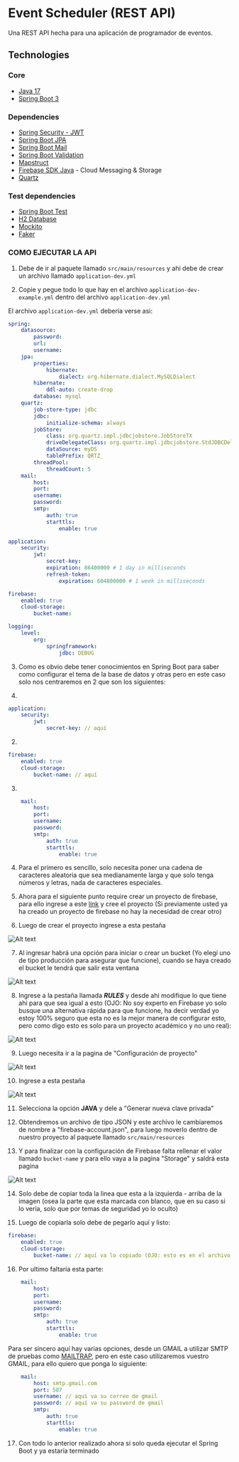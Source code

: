 # Event Scheduler (REST API)

Una REST API hecha para una aplicación de programador de eventos.

## Technologies

### Core

- [Java 17](https://www.oracle.com/pe/java/technologies/downloads/#java17)
- [Spring Boot 3](https://spring.io)

### Dependencies

- [Spring Security - JWT](https://spring.io/projects/spring-security)
- [Spring Boot JPA](https://spring.io/projects/spring-data-jpa)
- [Spring Boot Mail](https://www.baeldung.com/spring-email)
- [Spring Boot Validation](https://www.baeldung.com/spring-boot-bean-validation)
- [Mapstruct](https://mapstruct.org)
- [Firebase SDK Java](https://mvnrepository.com/artifact/com.google.firebase/firebase-admin) - Cloud Messaging & Storage
- [Quartz](https://www.quartz-scheduler.org/)

### Test dependencies

- [Spring Boot Test](https://www.baeldung.com/spring-boot-testing)
- [H2 Database](https://www.baeldung.com/spring-boot-h2-database)
- [Mockito](https://site.mockito.org)
- [Faker](https://github.com/DiUS/java-faker)

### COMO EJECUTAR LA API

1. Debe de ir al paquete llamado `src/main/resources` y ahi debe de crear un archivo llamado `application-dev.yml`

2. Copie y pegue todo lo que hay en el archivo `application-dev-example.yml` dentro del archivo `application-dev.yml`

El archivo `application-dev.yml` debería verse asi:

```yml
spring:
    datasource:
        password:
        url:
        username:
    jpa:
        properties:
            hibernate:
                dialect: org.hibernate.dialect.MySQLDialect
        hibernate:
            ddl-auto: create-drop
        database: mysql
    quartz:
        job-store-type: jdbc
        jdbc:
            initialize-schema: always
        jobStore:
            class: org.quartz.impl.jdbcjobstore.JobStoreTX
            driveDelegateClass: org.quartz.impl.jdbcjobstore.StdJDBCDelegate
            dataSource: myDS
            tablePrefix: QRTZ_
        threadPool:
            threadCount: 5
    mail:
        host:
        port:
        username:
        password:
        smtp:
            auth: true
            starttls:
                enable: true

application:
    security:
        jwt:
            secret-key:
            expiration: 86400000 # 1 day in milliseconds
            refresh-token:
                expiration: 604800000 # 1 week in milliseconds

firebase:
    enabled: true
    cloud-storage:
        bucket-name:

logging:
    level:
        org:
            springframework:
                jdbc: DEBUG
```

3. Como es obvio debe tener conocimientos en Spring Boot para saber como configurar el tema de la base de datos y otras pero en este caso solo nos centraremos en 2 que son los siguientes:

1.
```yml
application:
    security:
        jwt:
            secret-key: // aquí
```

2.
```yml
firebase:
    enabled: true
    cloud-storage:
        bucket-name: // aquí
```

3.
```yml
    mail:
        host:
        port:
        username:
        password:
        smtp:
            auth: true
            starttls:
                enable: true
```

4. Para el primero es sencillo, solo necesita poner una cadena de caracteres aleatoria que sea medianamente larga y que solo tenga números y letras, nada de caracteres especiales.

5. Ahora para el siguiente punto require crear un proyecto de firebase, para ello ingrese a este [link](https://firebase.google.com/?hl=es) y cree el proyecto (Si previamente usted ya ha creado un proyecto de firebase no hay la necesidad de crear otro)

6. Luego de crear el proyecto ingrese a esta pestaña

![Alt text](docs/firebase-cloud-storage.png)

7. Al ingresar habrá una opción para iniciar o crear un bucket (Yo elegí uno de tipo producción para asegurar que funcione), cuando se haya creado el bucket le tendrá que salir esta ventana

![Alt text](docs/firebase-storage-page.png)

8. Ingrese a la pestaña llamada **_RULES_** y desde ahi modifique lo que tiene ahi para que sea igual a esto (OJO: No soy experto en Firebase yo solo busque una alternativa rápida para que funcione, ha decir verdad yo estoy 100% seguro que esta no es la mejor manera de configurar esto, pero como digo esto es solo para un proyecto académico y no uno real):

![Alt text](docs/firebase-storage-rules-page.png)

9. Luego necesita ir a la pagina de "Configuración de proyecto"

![Alt text](docs/firebase-project-config-page.png)

10. Ingrese a esta pestaña

![Alt text](docs/firebase-cuentas-servicio.png)

11. Selecciona la opción __JAVA__ y dele a "Generar nueva clave privada"

12. Obtendremos un archivo de tipo JSON y este archivo le cambiaremos de nombre a "firebase-account.json", para luego moverlo dentro de nuestro proyecto al paquete llamado `src/main/resources`

13. Y para finalizar con la configuración de Firebase falta rellenar el valor llamado `bucket-name` y para ello vaya a la pagina "Storage" y saldrá esta pagina

![Alt text](docs/firebase-storage-page.png)

14. Solo debe de copiar toda la linea que esta a la izquierda - arriba de la imagen (osea la parte que esta marcada con blanco, que en su caso si lo vería, solo que por temas de seguridad yo lo oculto)

15. Luego de copiarla solo debe de pegarlo aquí y listo:

```yml
firebase:
    enabled: true
    cloud-storage:
        bucket-name: // aquí va lo copiado (OJO: esto es en el archivo application-dev.yml)
```

16. Por ultimo faltaría esta parte:

```yml
    mail:
        host:
        port:
        username:
        password:
        smtp:
            auth: true
            starttls:
                enable: true
```

Para ser sincero aquí hay varias opciones, desde un GMAIL a utilizar SMTP de pruebas como [MAILTRAP](https://mailtrap.io/), pero en este caso utilizaremos vuestro GMAIL, para ello quiero que ponga lo siguiente:

```yml
    mail:
        host: smtp.gmail.com
        port: 587
        username: // aquí va su correo de gmail
        password: // aquí va su password de gmail
        smtp:
            auth: true
            starttls:
                enable: true
```

17. Con todo lo anterior realizado ahora si solo queda ejecutar el Spring Boot y ya estaría terminado
